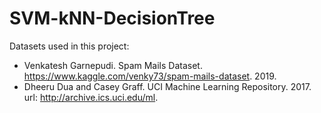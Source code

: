 # SVM-kNN-DecisionTree
Datasets used in this project:
- Venkatesh Garnepudi. Spam Mails Dataset. https://www.kaggle.com/venky73/spam-mails-dataset. 2019.
- Dheeru Dua and Casey Graff. UCI Machine Learning Repository. 2017. url: http://archive.ics.uci.edu/ml.
